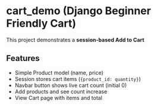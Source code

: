 # cart_demo (Django Beginner Friendly Cart)

This project demonstrates a **session-based Add to Cart** 

## Features
- Simple Product model (name, price)
- Session stores cart items (`{product_id: quantity}`)
- Navbar button shows live cart count (initial 0)
- Add products and see count increase
- View Cart page with items and total



